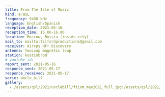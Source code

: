 ```yaml
---
title: From The Isle of Music
kind: e-QSL
frequency: 9400 kHz
language: English/Spanish
reception_date: 2021-05-16
reception_time: 15.00-16.00
location: Moscow, Russia (inside city)
mail_to: mailto:tilfordproductions@gmail.com
receiver: Airspy HF+ Discovery
antenna: YouLoop magnetic loop
station: kostinbrod
# youtube_id: 
report_sent: 2021-05-16
responce_sent: 2021-05-17
responce_received: 2021-05-17
serie: uncle_bill
gallery:
  - /assets/qsl/2021/unclebill/ftiom_may2021_full.jpg:/assets/qsl/2021/unclebill/ftiom_may2021_small.jpg
---
```

